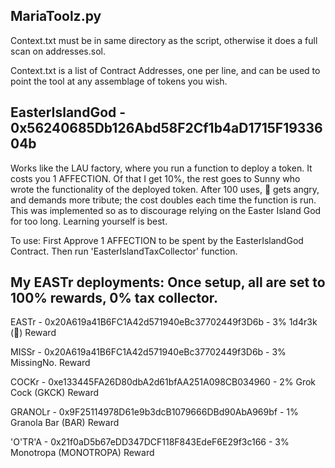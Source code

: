 MariaToolz.py
-------------

Context.txt must be in same directory as the script, otherwise it does a full scan on addresses.sol.

Context.txt is a list of Contract Addresses, one per line, and can be used to point the tool at any assemblage of tokens you wish.


EasterIslandGod - 0x56240685Db126Abd58F2Cf1b4aD1715F1933604b
-----------------------------------------------------------

Works like the LAU factory, where you run a function to deploy a token. It costs you 1 AFFECTION. Of that I get 10%, the rest goes to Sunny who wrote the functionality of the deployed token. After 100 uses, 🗿 gets angry, and demands more tribute; the cost doubles each time the function is run. This was implemented so as to discourage relying on the Easter Island God for too long. Learning yourself is best.

To use: First Approve 1 AFFECTION to be spent by the EasterIslandGod Contract. Then run 'EasterIslandTaxCollector' function.

My EASTr deployments: Once setup, all are set to 100% rewards, 0% tax collector.
---------------------------------------------------------------------------------
EASTr - 0x20A619a41B6FC1A42d571940eBc37702449f3D6b - 3% 1d4r3k (🗿) Reward

MISSr - 0x20A619a41B6FC1A42d571940eBc37702449f3D6b - 3% MissingNo. Reward

COCKr - 0xe133445FA26D80dbA2d61bfAA251A098CB034960 - 2% Grok Cock (GKCK) Reward

GRANOLr - 0x9F25114978D61e9b3dcB1079666DBd90AbA969bf - 1% Granola Bar (BAR) Reward

'O'TR'A - 0x21f0aD5b67eDD347DCF118F843EdeF6E29f3c166 - 3% Monotropa (MONOTROPA) Reward
